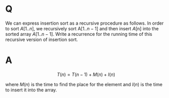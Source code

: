 # Q

We can express insertion sort as a recursive procedure as follows. In order to sort $A$[1..$n$], we recursively sort A[1..$n-1$] and then insert $A$[n] into the sorted array $A$[1..$n-1$]. Write a recurrence for the running time of this recursive version of insertion sort.

# A

$$
T(n) = T(n - 1) + M(n) + I(n)
$$

where $M(n)$ is the time to find the place for the element and $I(n)$ is the time to insert it into the array.
